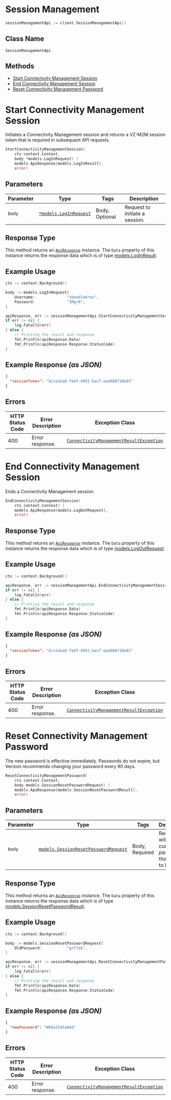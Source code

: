 # Session Management

```go
sessionManagementApi := client.SessionManagementApi()
```

## Class Name

`SessionManagementApi`

## Methods

* [Start Connectivity Management Session](../../doc/controllers/session-management.md#start-connectivity-management-session)
* [End Connectivity Management Session](../../doc/controllers/session-management.md#end-connectivity-management-session)
* [Reset Connectivity Management Password](../../doc/controllers/session-management.md#reset-connectivity-management-password)


# Start Connectivity Management Session

Initiates a Connectivity Management session and returns a VZ-M2M session token that is required in subsequent API requests.

```go
StartConnectivityManagementSession(
    ctx context.Context,
    body *models.LogInRequest) (
    models.ApiResponse[models.LogInResult],
    error)
```

## Parameters

| Parameter | Type | Tags | Description |
|  --- | --- | --- | --- |
| `body` | [`*models.LogInRequest`](../../doc/models/log-in-request.md) | Body, Optional | Request to initiate a session. |

## Response Type

This method returns an [`ApiResponse`](../../doc/api-response.md) instance. The `Data` property of this instance returns the response data which is of type [models.LogInResult](../../doc/models/log-in-result.md).

## Example Usage

```go
ctx := context.Background()

body := models.LogInRequest{
    Username:              "zbeeblebrox",
    Password:              "IMgr8",
}

apiResponse, err := sessionManagementApi.StartConnectivityManagementSession(ctx, &body)
if err != nil {
    log.Fatalln(err)
} else {
    // Printing the result and response
    fmt.Println(apiResponse.Data)
    fmt.Println(apiResponse.Response.StatusCode)
}
```

## Example Response *(as JSON)*

```json
{
  "sessionToken": "bcce3ea6-fe4f-4952-bacf-eadd80718e83"
}
```

## Errors

| HTTP Status Code | Error Description | Exception Class |
|  --- | --- | --- |
| 400 | Error response. | [`ConnectivityManagementResultException`](../../doc/models/connectivity-management-result-exception.md) |


# End Connectivity Management Session

Ends a Connectivity Management session.

```go
EndConnectivityManagementSession(
    ctx context.Context) (
    models.ApiResponse[models.LogOutRequest],
    error)
```

## Response Type

This method returns an [`ApiResponse`](../../doc/api-response.md) instance. The `Data` property of this instance returns the response data which is of type [models.LogOutRequest](../../doc/models/log-out-request.md).

## Example Usage

```go
ctx := context.Background()

apiResponse, err := sessionManagementApi.EndConnectivityManagementSession(ctx)
if err != nil {
    log.Fatalln(err)
} else {
    // Printing the result and response
    fmt.Println(apiResponse.Data)
    fmt.Println(apiResponse.Response.StatusCode)
}
```

## Example Response *(as JSON)*

```json
{
  "sessionToken": "bcce3ea6-fe4f-4952-bacf-eadd80718e83"
}
```

## Errors

| HTTP Status Code | Error Description | Exception Class |
|  --- | --- | --- |
| 400 | Error response. | [`ConnectivityManagementResultException`](../../doc/models/connectivity-management-result-exception.md) |


# Reset Connectivity Management Password

The new password is effective immediately. Passwords do not expire, but Verizon recommends changing your password every 90 days.

```go
ResetConnectivityManagementPassword(
    ctx context.Context,
    body models.SessionResetPasswordRequest) (
    models.ApiResponse[models.SessionResetPasswordResult],
    error)
```

## Parameters

| Parameter | Type | Tags | Description |
|  --- | --- | --- | --- |
| `body` | [`models.SessionResetPasswordRequest`](../../doc/models/session-reset-password-request.md) | Body, Required | Request with current password that needs to be reset. |

## Response Type

This method returns an [`ApiResponse`](../../doc/api-response.md) instance. The `Data` property of this instance returns the response data which is of type [models.SessionResetPasswordResult](../../doc/models/session-reset-password-result.md).

## Example Usage

```go
ctx := context.Background()

body := models.SessionResetPasswordRequest{
    OldPassword:           "grflbk",
}

apiResponse, err := sessionManagementApi.ResetConnectivityManagementPassword(ctx, body)
if err != nil {
    log.Fatalln(err)
} else {
    // Printing the result and response
    fmt.Println(apiResponse.Data)
    fmt.Println(apiResponse.Response.StatusCode)
}
```

## Example Response *(as JSON)*

```json
{
  "newPassword": "Wh0a1545a84d"
}
```

## Errors

| HTTP Status Code | Error Description | Exception Class |
|  --- | --- | --- |
| 400 | Error response. | [`ConnectivityManagementResultException`](../../doc/models/connectivity-management-result-exception.md) |

